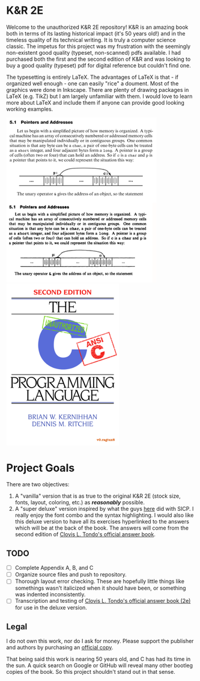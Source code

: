 K&R 2E
=====

Welcome to the unauthorized K&R 2E repository! K&R is an amazing book both in terms of its lasting historical impact
(it's 50 years old!) and in the timeless quality of its technical writing. It is truly a computer science classic. 
The impetus for this project was my frustration with the seemingly non-existent good quality (typeset, non-scanned) pdfs available. I had purchased both the first and the second edition of K&R and was looking to buy a good quality (typeset) pdf for digital reference but couldn't find one.

The typesetting is entirely LaTeX. The advantages of LaTeX is that - if organized well enough - one can easily "rice" a doument. Most of the graphics were done in Inkscape. There are plenty of drawing packages in LaTeX (e.g. TikZ) but I am largely unfamiliar with them. I would love to learn more about LaTeX and include them if anyone can provide good looking working examples.


<p float="middle">
<img src="./51QualitySample.png" alt="hmmmmmmmmm" width=400/> 
<img src="./ReplicaCoverFinal.png" alt="hmmmmmmmmm" width=300/>
</p>

Project Goals
=====
There are two objectives:

1. A "vanilla" version that is as true to the original K&R 2E (stock size, fonts, layout, coloring, etc.) as ***reasonably*** possible.
1. A "super deluxe" version inspired by what the guys [here](https://github.com/sarabander/sicp-pdf) did with SICP.
I really enjoy the font combo and the syntax highlighting. I would also like this deluxe version to have all its
exercises hyperlinked to the answers which will be at the back of the book. The answers will come from the second edition of 
[Clovis L. Tondo's official answer book](https://www.amazon.com/Answer-Book-Solutions-Exercises-Programming/dp/0131096532).

TODO
-------
- [ ] Complete Appendix A, B, and C 
- [ ] Organize source files and push to repository.
- [ ] Thorough layout error checking. These are hopefully little things like somethings wasn't italicized when it should have been, or something was indented inconsistently.
- [ ] Transcription and testing of [Clovis L. Tondo's official answer book (2e)](https://www.amazon.com/Answer-Book-Solutions-Exercises-Programming/dp/0131096532) for use in the deluxe version.

Legal
-------
I do not own this work, nor do I ask for money. Please support the publisher and authors by purchasing an [official copy](https://www.amazon.com/Programming-Language-2nd-Brian-Kernighan/dp/0131103628/ref=sr_1_1?dchild=1&keywords=Programming-Language-2nd-Brian-Kernighan&qid=1601353364&sr=8-1).

That being said this work is nearing 50 years old, and C has had its time in the sun. A quick search on Google or GitHub will reveal many other bootleg copies of the book. So this project shouldn't stand out in that sense.
